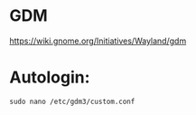 # GDM
https://wiki.gnome.org/Initiatives/Wayland/gdm

# Autologin:
`sudo nano /etc/gdm3/custom.conf`
